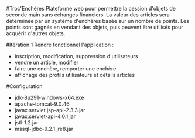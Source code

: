 #Troc'Enchères
Plateforme web pour permettre la cession d'objets
de seconde main sans échanges financiers.
La valeur des articles sera déterminée par un système d'enchères
basée sur un nombre de points. Les points sont gagnés en vendant
des objets, puis peuvent être utilisés pour acquérir d'autres objets.

#Itération 1
Rendre fonctionnel l'application :
- inscription, modification, suppression d'utilisateurs
- vendre un article, modifier
- faire une enchère, remporter une enchère
- affichage des profils utilisateurs et détails articles


#Configuration
- jdk-8u291-windows-x64.exe
- apache-tomcat-9.0.46
- javax.servlet.jsp-api-2.3.3.jar
- javax.servlet-api-4.0.1.jar
- jstl-1.2.jar
- mssql-jdbc-9.2.1.jre8.jar